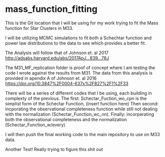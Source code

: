 # mass_function_fitting

This is the Git location that I will be using for my work trying to fit the Mass function for Star Clusters in M33.

I will be utilizing MCMC simulations to fit both a Schechtar function and power law distributions to the data to see which provides a better fit. 

The Analysis will follow that of Johnson et. al 2017 http://adsabs.harvard.edu/abs/2017ApJ...839...78J

The M31_MF_replication folder is proof of concept where I am testing the code I wrote against the results from M31.
The data from this analysis is provided in apendix A of Johnson et. al 2016 https://doi.org/10.3847%2F0004-637x%2F827%2F1%2F33

There will be a series of different codes that I be using, each building in complexty of the previous. 
The first: Schectar_Fuction_wo_cpn is the simplist form of the Schectar Function, (insert function here)
Then second: incporating the observational completeness function while still not dealing with the normalization (Schectar_Function_wc_nn).
Finally: incorperating both the observational completeness and the normalization (Schectar_Function_w/every)

I will then push the final working code to the main repository to use on M33 data.

Another Test! Really trying to figure this shit out


